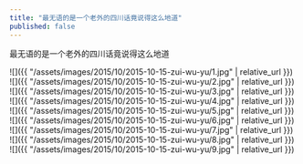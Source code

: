 ```yaml
---
title: "最无语的是一个老外的四川话竟说得这么地道"
published: false
---
```

最无语的是一个老外的四川话竟说得这么地道



![]({{ "/assets/images/2015/10/2015-10-15-zui-wu-yu/1.jpg" | relative_url }})
![]({{ "/assets/images/2015/10/2015-10-15-zui-wu-yu/2.jpg" | relative_url }})
![]({{ "/assets/images/2015/10/2015-10-15-zui-wu-yu/3.jpg" | relative_url }})
![]({{ "/assets/images/2015/10/2015-10-15-zui-wu-yu/4.jpg" | relative_url }})
![]({{ "/assets/images/2015/10/2015-10-15-zui-wu-yu/5.jpg" | relative_url }})
![]({{ "/assets/images/2015/10/2015-10-15-zui-wu-yu/6.jpg" | relative_url }})
![]({{ "/assets/images/2015/10/2015-10-15-zui-wu-yu/7.jpg" | relative_url }})
![]({{ "/assets/images/2015/10/2015-10-15-zui-wu-yu/8.jpg" | relative_url }})
![]({{ "/assets/images/2015/10/2015-10-15-zui-wu-yu/9.jpg" | relative_url }})
